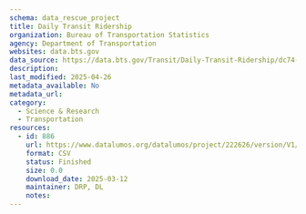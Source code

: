 ```yaml
---
schema: data_rescue_project 
title: Daily Transit Ridership
organization: Bureau of Transportation Statistics
agency: Department of Transportation
websites: data.bts.gov
data_source: https://data.bts.gov/Transit/Daily-Transit-Ridership/dc74-f8qd/about_data
description: 
last_modified: 2025-04-26
metadata_available: No
metadata_url: 
category:
  - Science & Research 
  - Transportation 
resources:
  - id: 886
    url: https://www.datalumos.org/datalumos/project/222626/version/V1/view
    format: CSV
    status: Finished
    size: 0.0
    download_date: 2025-03-12
    maintainer: DRP, DL
    notes: 
---
```

